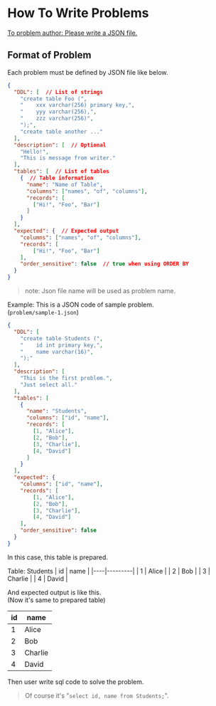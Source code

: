 # How To Write Problems

<u>To problem author: Please write a JSON file.</u>  

## Format of Problem

Each problem must be defined by JSON file like below.

```json
{
  "DDL": [  // List of strings
    "create table Foo (",
    "    xxx varchar(256) primary key,",
    "    yyy varchar(256),",
    "    zzz varchar(256)",
    ");",
    "create table another ..."
  ],
  "description": [  // Optional
    "Hello!",
    "This is message from writer."
  ],
  "tables": [  // List of tables
    {  // Table information
      "name": "Name of Table",
      "columns": ["names", "of", "columns"],
      "records": [
        ["Hi!", "Foo", "Bar"]
      ]
    }
  ],
  "expected": {  // Expected output
    "columns": ["names", "of", "columns"],
    "records": [
        ["Hi!", "Foo", "Bar"]
    ],
    "order_sensitive": false  // true when using ORDER BY
  }
}
```

> note: Json file name will be used as problem name.

Example: This is a JSON code of sample problem.  
(`problem/sample-1.json`)

```json
{
  "DDL": [
    "create table Students (",
    "    id int primary key,",
    "    name varchar(16)",
    ");"
  ],
  "description": [
    "This is the first problem.",
    "Just select all."
  ],
  "tables": [
    {
      "name": "Students",
      "columns": ["id", "name"],
      "records": [
        [1, "Alice"],
        [2, "Bob"],
        [3, "Charlie"],
        [4, "David"]
      ]
    }
  ],
  "expected": {
    "columns": ["id", "name"],
    "records": [
        [1, "Alice"],
        [2, "Bob"],
        [3, "Charlie"],
        [4, "David"]
    ],
    "order_sensitive": false
  }
}
```

In this case, this table is prepared.

Table: Students
| id | name    |
|----|---------|
| 1  | Alice   |
| 2  | Bob     |
| 3  | Charlie |
| 4  | David   |

And expected output is like this.  
(Now it's same to prepared table)

| id | name    |
|----|---------|
| 1  | Alice   |
| 2  | Bob     |
| 3  | Charlie |
| 4  | David   |

Then user write sql code to solve the problem.  
> Of course it's "`select id, name from Students;`".
